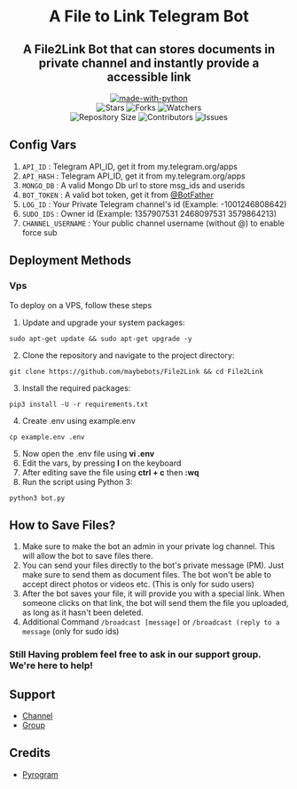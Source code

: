 <h1 align=center>A File to Link Telegram Bot</h1>
<h2 align=center>A File2Link Bot that can stores documents in private channel and instantly provide a accessible link</h2>
<p align="center">
<a href="https://python.org"><img src="http://forthebadge.com/images/badges/made-with-python.svg" alt="made-with-python"></a>
<br>
    <img src="https://img.shields.io/github/stars/MaybeBots/File2Link?style=for-the-badge" alt="Stars">
    <img src="https://img.shields.io/github/forks/MaybeBots/File2Link?style=for-the-badge" alt="Forks">
    <img src="https://img.shields.io/github/watchers/MaybeBots/File2Link?style=for-the-badge" alt="Watchers"> 
<br>
    <img src="https://img.shields.io/github/repo-size/MaybeBots/File2Link?style=for-the-badge" alt="Repository Size">
    <img src="https://img.shields.io/github/contributors/MaybeBots/File2Link?style=for-the-badge" alt="Contributors">
    <img src="https://img.shields.io/github/issues/MaybeBots/File2Link?style=for-the-badge" alt="Issues">
</p>  

## Config Vars
1. `API_ID` : Telegram API_ID, get it from my.telegram.org/apps
2. `API_HASH` : Telegram API_ID, get it from my.telegram.org/apps
3. `MONGO_DB` : A valid Mongo Db url to store msg_ids and userids
4. `BOT_TOKEN` : A valid bot token, get it from [@BotFather](https://t.me/BotFather)
5. `LOG_ID` : Your Private Telegram channel's id (Example: -1001246808642)
6. `SUDO_IDS` : Owner id (Example: 1357907531 2468097531 3579864213)
7. `CHANNEL_USERNAME` : Your public channel username (without @) to enable force sub
## Deployment Methods

### Vps

To deploy on a VPS, follow these steps

1. Update and upgrade your system packages:
```
sudo apt-get update && sudo apt-get upgrade -y
```

2. Clone the repository and navigate to the project directory:
```
git clone https://github.com/maybebots/File2Link && cd File2Link
```

3. Install the required packages:
```
pip3 install -U -r requirements.txt
```
4. Create .env using example.env
```
cp example.env .env
```
5. Now open the .env file using **vi .env**
6. Edit the vars, by pressing **I**  on the keyboard
7. After editing save the file using **ctrl + c** then **:wq**
8. Run the script using Python 3:
```
python3 bot.py
```
## How to Save Files?

1. Make sure to make the bot an admin in your private log channel. This will allow the bot to save files there.
2. You can send your files directly to the bot's private message (PM). Just make sure to send them as document files. The bot won't be able to accept direct photos or videos etc. (This is only for sudo users)
3. After the bot saves your file, it will provide you with a special link. When someone clicks on that link, the bot will send them the file you uploaded, as long as it hasn't been deleted.
4. Additional Command `/broadcast [message]` or `/broadcast (reply to a message` (only for sudo ids)

<h3>Still Having problem feel free to ask in our support group. We're here to help!</h3>

## Support
- [Channel](https://t.me/Maybebots)
- [Group](https://t.me/MaybeBotsSupport)

## Credits
- [Pyrogram](https://github.com/pyrogram/pyrogram)
